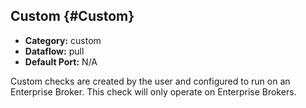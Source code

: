 ## Custom {#Custom}
 * **Category:** custom
 * **Dataflow:** pull
 * **Default Port:** N/A

Custom checks are created by the user and configured to run on an Enterprise Broker. This check will only operate on Enterprise Brokers.
